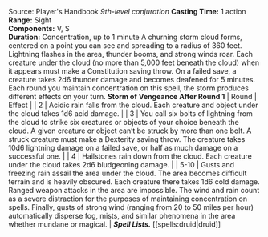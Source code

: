 Source: Player's Handbook
*9th-level conjuration*
**Casting Time:** 1 action  
**Range:** Sight  
**Components:** V, S  
**Duration:** Concentration, up to 1 minute
A churning storm cloud forms, centered on a point you can see and spreading to a radius of 360 feet. Lightning flashes in the area, thunder booms, and strong winds roar. Each creature under the cloud (no more than 5,000 feet beneath the cloud) when it appears must make a Constitution saving throw. On a failed save, a creature takes 2d6 thunder damage and becomes deafened for 5 minutes.
Each round you maintain concentration on this spell, the storm produces different effects on your turn.
**Storm of Vengeance After Round 1**
| Round | Effect |
| 2 | Acidic rain falls from the cloud. Each creature and object under the cloud takes 1d6 acid damage. |
| 3 | You call six bolts of lightning from the cloud to strike six creatures or objects of your choice beneath the cloud. A given creature or object can’t be struck by more than one bolt. A struck creature must make a Dexterity saving throw. The creature takes 10d6 lightning damage on a failed save, or half as much damage on a successful one. |
| 4 | Hailstones rain down from the cloud. Each creature under the cloud takes 2d6 bludgeoning damage. |
| 5-10 | Gusts and freezing rain assail the area under the cloud. The area becomes difficult terrain and is heavily obscured. Each creature there takes 1d6 cold damage. Ranged weapon attacks in the area are impossible. The wind and rain count as a severe distraction for the purposes of maintaining concentration on spells. Finally, gusts of strong wind (ranging from 20 to 50 miles per hour) automatically disperse fog, mists, and similar phenomena in the area whether mundane or magical. |
***Spell Lists.*** [[spells:druid|druid]]